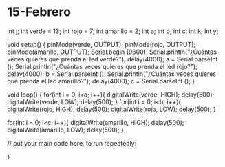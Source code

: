 # 15-Febrero
int j;
int verde = 13;
int rojo = 7;
int amarillo = 2;
int a;
int b;
int c;
int k;
int y;


void setup() {
  pinMode(verde, OUTPUT);
  pinMode(rojo, OUTPUT);
  pinMode(amarillo, OUTPUT);
 Serial.begin (9600);
 Serial.println("¿Cuántas veces quieres que prenda el led verde?");
  delay(4000);
  a = Serial.parseInt ();
 Serial.println("¿Cuántas veces quieres que prenda el led rojo?");
  delay(4000);
  b = Serial.parseInt ();
 Serial.println("¿Cuántas veces quieres que prenda el led amarillo?");
  delay(4000);
  c = Serial.parseInt ();
}


void loop() {
  for(int i = 0; i<a; i++){
  digitalWrite(verde, HIGH);
  delay(500);
  digitalWrite(verde, LOW);
  delay(500);
}
 for(int i = 0; i<b; i++){
  digitalWrite(rojo, HIGH);
  delay(500);
  digitalWrite(rojo, LOW);
  delay(500);
}
  
 for(int i = 0; i<c; i++){
  digitalWrite(amarillo, HIGH);
  delay(500);
  digitalWrite(amarillo, LOW);
  delay(500);
 }


  
  // put your main code here, to run repeatedly:

}
